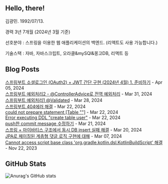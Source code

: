 ## Hello, there!

김광민. 1992/07/13.

경력 3년 7개월 (2024년 3월 기준)

선호분야 : 스프링을 이용한 웹 애플리케이션의 백엔드.
(리액트도 사용 가능합니다.)

기술스택 : 자바, 자바스크립트, 오라클&mySQl&몽고DB, 리액트 등


## Blog Posts

[스프링부트 소셜로그인 (OAuth2) + JWT 간단 구현 (2024년 4월)          1. 준비하기](https://lenagend.tistory.com/51) - Apr 05, 2024<br>
[스프링부트 예외처리2 - @ControllerAdvice로 전역 예외처리](https://lenagend.tistory.com/50) - Mar 31, 2024<br>
[스프링부트 예외처리1 @Validated](https://lenagend.tistory.com/49) - Mar 28, 2024<br>
[스프링부트 404에러 해결](https://lenagend.tistory.com/48) - Mar 22, 2024<br>
[could not prepare statement [Table &quot;&quot;]](https://lenagend.tistory.com/47) - Mar 22, 2024<br>
[Error executing DDL &quot;create table user&quot;](https://lenagend.tistory.com/46) - Mar 22, 2024<br>
[push한 commit message 수정하기](https://lenagend.tistory.com/45) - Mar 21, 2024<br>
[스프링 + 마이바티스 구조에서 동시 DB insert 실패 해결](https://lenagend.tistory.com/44) - Mar 20, 2024<br>
[JPA로 페이징된 계층형 댓글 로직 구현에 대해](https://lenagend.tistory.com/43) - Mar 07, 2024<br>
[Cannot access script base class 'org.gradle.kotlin.dsl.KotlinBuildScript' 해결](https://lenagend.tistory.com/42) - Nov 22, 2023<br>


## GitHub Stats
![Anurag's GitHub stats](https://github-readme-stats.vercel.app/api?username=lenagend&show_icons=true&theme=solarized-light)
